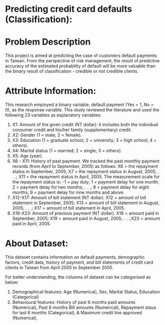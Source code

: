 # Predicting credit card defaults (Classification):

# Problem Description
This project is aimed at predicting the case of customers default payments in Taiwan. 
From the perspective of risk management, the result of predictive accuracy of the estimated probability of default will be more valuable than the binary result of classification - credible or not credible clients. 

# Attribute Information:

This research employed a binary variable, default payment (Yes = 1, No = 0), as the response variable. This study reviewed the literature and used the following 23 variables as explanatory variables:

1. X1: Amount of the given credit (NT dollar): it includes both the individual consumer credit and his/her family (supplementary) credit.
2. X2: Gender (1 = male; 2 = female).
3. X3: Education (1 = graduate school; 2 = university; 3 = high school; 4 = others).
4. X4: Marital status (1 = married; 2 = single; 3 = others).
5. X5: Age (year).
6. X6 - X11: History of past payment. We tracked the past monthly payment records (from April to September, 2005) as follows: X6 = the repayment status in September, 2005; X7 = the repayment status in August, 2005; . . .;
        X11 = the repayment status in April, 2005. The measurement scale for the repayment status is: -1 = pay duly; 1 = payment delay for one month; 2 = payment delay for two months; . . .; 8 = payment delay for eight months; 9 = payment delay for nine months and above.
7. X12-X17: Amount of bill statement (NT dollar). X12 = amount of bill statement in September, 2005; 
        X13 = amount of bill statement in August, 2005; . . .; X17 = amount of bill statement in April, 2005.
8. X18-X23: Amount of previous payment (NT dollar). X18 = amount paid in September, 2005; 
        X19 = amount paid in August, 2005; . . .;X23 = amount paid in April, 2005.

# About Dataset: 
This dataset contains information on default payments, demographic factors, credit data, history of payment, and bill statements of credit card clients in Taiwan from April 2005 to September 2005. 

For better understanding, the columns of dataset can be categorised as below:
1. Demographical features: Age (Numerical), Sex, Marital Status, Education (Categorical)
2. Behavioural features: History of past 6 months paid amounts (Numerical), Past 6 months Bill amounts (Numerical), 
                      Repayment staus for last 6 months (Categorical), & Maximum credit line approved (Numerical).
